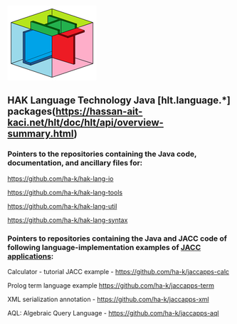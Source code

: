 ![alt text](https://github.com/ha-k/pics-and-logos/blob/master/haklt-logo-very-small.png "HAK Language Technologies logo")
## HAK Language Technology Java [hlt.language.*] packages(https://hassan-ait-kaci.net/hlt/doc/hlt/api/overview-summary.html)

### Pointers to the repositories containing the Java code, documentation, and ancillary files for:

  https://github.com/ha-k/hak-lang-io
 
  https://github.com/ha-k/hak-lang-tools
 
  https://github.com/ha-k/hak-lang-util
 
  https://github.com/ha-k/hak-lang-syntax  

### Pointers to repositories containing the Java and JACC code of following language-implementation examples of [JACC applications](https://github.com/ha-k/jacc-apps):

  Calculator - tutorial JACC example - https://github.com/ha-k/jaccapps-calc

  Prolog term language example https://github.com/ha-k/jaccapps-term

  XML serialization annotation - https://github.com/ha-k/jaccapps-xml

  AQL: Algebraic Query Language - https://github.com/ha-k/jaccapps-aql
